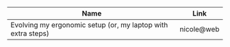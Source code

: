 | Name        | Link           | 
| ------------- | ------------ | 
| Evolving my ergonomic setup (or, my laptop with extra steps) | nicole@web | https://www.ntietz.com/blog/evolving-ergo-setup/ |
